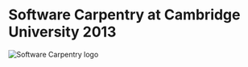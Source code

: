 # Software Carpentry at Cambridge University 2013

![Software Carpentry logo](http://software-carpentry.org/img/software-carpentry-banner.png "Software Carpentry logo")


